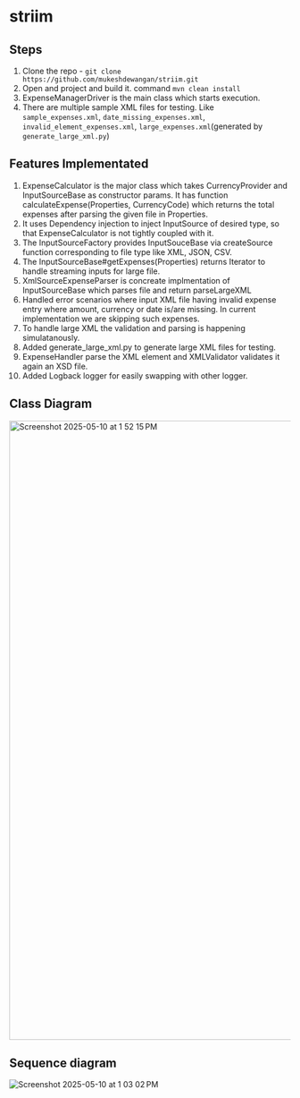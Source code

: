 # striim

## Steps 
1. Clone the repo - `git clone https://github.com/mukeshdewangan/striim.git`
2. Open and project and build it. command `mvn clean install`
3. ExpenseManagerDriver is the main class which starts execution.
4. There are multiple sample XML files for testing. Like `sample_expenses.xml`, `date_missing_expenses.xml`, `invalid_element_expenses.xml`, `large_expenses.xml`(generated by `generate_large_xml.py`)

## Features Implementated
1. ExpenseCalculator is the major class which takes CurrencyProvider and InputSourceBase as constructor params. It has function calculateExpense(Properties, CurrencyCode) which returns the total expenses after parsing the given file in Properties. 
2. It uses Dependency injection to inject InputSource of desired type, so that ExpenseCalculator is not tightly coupled with it.
3. The InputSourceFactory provides InputSouceBase via createSource function corresponding to file type like XML, JSON, CSV.
4. The InputSourceBase#getExpenses(Properties) returns Iterator<ExpenseEntry> to handle streaming inputs for large file.   
5. XmlSourceExpenseParser is concreate implmentation of InputSourceBase which parses file and return  parseLargeXML
6. Handled error scenarios where input XML file having invalid expense entry where amount, currency or date is/are missing. In current implementation we are skipping such expenses.  
7. To handle large XML the validation and parsing is happening simulatanously.
8. Added generate_large_xml.py to generate large XML files for testing. 
9. ExpenseHandler parse the <expense> XML element and XMLValidator validates it again an XSD file.
10. Added Logback logger for easily swapping with other logger.


## Class Diagram 
<img width="1107" alt="Screenshot 2025-05-10 at 1 52 15 PM" src="https://github.com/user-attachments/assets/a7d4b8c7-b04b-4396-a853-fe988918d204" />

## Sequence diagram 
![Screenshot 2025-05-10 at 1 03 02 PM](https://github.com/user-attachments/assets/47f3d557-e17c-4b8b-8117-d78f3d3fb2b5)
